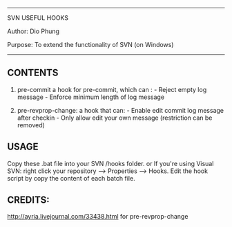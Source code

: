 ************************
SVN USEFUL HOOKS

Author: Dio Phung

Purpose: To extend the functionality of SVN (on Windows)
************************

CONTENTS
----------
1. pre-commit
	a hook for pre-commit, which can :
		- Reject empty log message
		- Enforce minimum length of log message
		
2. pre-revprop-change:
	a hook that can:
		- Enable edit commit log message after checkin
		- Only allow edit your own message (restriction can be removed)
		
USAGE
----------
Copy these .bat file into your SVN /hooks folder.
or
If you're using Visual SVN: right click your repository --> Properties --> Hooks.
Edit the hook script by copy the content of each batch file.

CREDITS:
----------
http://ayria.livejournal.com/33438.html for pre-revprop-change
